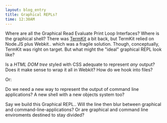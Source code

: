 ```yaml
---
layout: blog_entry 
title: Graphical REPLs?
time: 12:30AM
---
```

Where are all the Graphical Read Evaluate Print Loop Interfaces? Where is the graphical shell? There was [TermKit](http://github.com/unconed/TermKit) a bit back, but TermKit relied on Node.JS plus Webkit.. which was a fragile solution. Though, conceptually, TermKit was right on target.  But what might the "ideal" graphical REPL look like? 

Is a *HTML DOM tree* styled with CSS adequate to represent *any* output?  Does it make sense to wrap it all in Webkit? How do we hook into files?

Or: 

Do we need a new way to represent the output of command line applications?  A new shell with a new objects system too? 

Say we build this Graphical REPL.. Will the line then blur between graphical and command-line-applications? Or are graphical and command line enviroments destined to stay divided?
